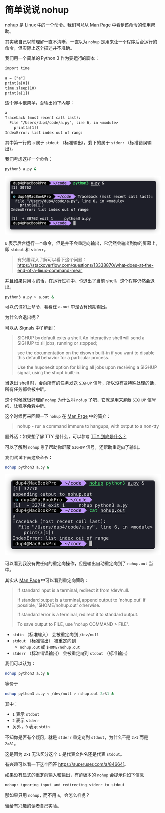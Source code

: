 # 简单说说 nohup

nohup 是 Linux 中的一个命令。我们可以从 [Man Page][man-page] 中看到该命令的使用帮助。

其实我自己以前理解一直不清晰，一直以为 `nohup` 是用来让一个程序后台运行的命令，但实际上这个描述并不准确。

我们用一个简单的 Python 3 作为要运行的脚本：

```python3
import time

a = ["a"]
print(a[0])
time.sleep(10)
print(a[1])
```

这个脚本很简单，会输出如下内容：

```plain
a
Traceback (most recent call last):
  File "/Users/dup4/code/a.py", line 6, in <module>
    print(a[1])
IndexError: list index out of range
```

其中第一行的 `a` 属于 `stdout` （标准输出），剩下的属于 `stderr` （标准错误输出）。

我们考虑这样一个命令：

```bash
python3 a.py &
```

![](./images/iShot_2022-08-29_21.49.33.png)

`&` 表示后台运行一个命令，但是并不会重定向输出，它仍然会输出到你的屏幕上，即 `stdout` 和 `stderr`。

> 有兴趣深入了解可以看下这个问题：<https://stackoverflow.com/questions/13338870/what-does-at-the-end-of-a-linux-command-mean>

并且如果只用 `&` 的话，在运行过程中，你退出了当前 shell，这个程序仍然会退出。

```bash
python3 a.py > a.out &
```

可以试试如上命令，看看在 `a.out` 中是否有预期输出。

为什么会退出呢？

可以从 [Signals](https://linux.die.net/Bash-Beginners-Guide/sect_12_01.html#:~:text=SIGHUP%20by%20default,shopt%20built%2Din.) 中了解到：

> SIGHUP by default exits a shell. An interactive shell will send a SIGHUP to all jobs, running or stopped;
>
> see the documentation on the disown built-in if you want to disable this default behavior for a particular process.
>
> Use the huponexit option for killing all jobs upon receiving a SIGHUP signal, using the shopt built-in.

当退出 shell 时，会向所有的任务发送 `SIGHUP` 信号，所以没有做特殊处理的话，所有任务都会被中断。

这个时候就很好理解 `nohup` 为什么叫 `nohup` 了吧，它就是用来屏蔽 `SIGHUP` 信号的，让程序免受中断。

这个时候再来回顾一下 `nohup` 在 [Man Page](https://linux.die.net/man/1/nohup#:~:text=nohup%20%2D%20run%20a%20command%20immune%20to%20hangups%2C%20with%20output%20to%20a%20non%2Dtty) 中的简介：

> nohup - run a command immune to hangups, with output to a non-tty

题外话：如果想了解 TTY 是什么，可以参考 [TTY 到底是什么？][what-is-tty]

可以了解到 `nohup` 除了帮助你屏蔽 `SIGHUP` 信号，还帮助重定向了输出。

我们试试下面这条命令：

```bash
nohup python3 a.py &
```

![](./images/iShot_2022-08-29_22.07.16.png)

可以看到我没有做任何的重定向操作，但是输出自动重定向到了 `nohup.out` 当中。

其实从 [Man Page](https://linux.die.net/man/1/nohup#:~:text=If%20standard%20input%20is%20a%20terminal%2C%20redirect%20it%20from%20/dev/null.%20If%20standard%20output%20is%20a%20terminal%2C%20append%20output%20to%20%27nohup.out%27%20if%20possible%2C%20%27%24HOME/nohup.out%27%20otherwise.%20If%20standard%20error%20is%20a%20terminal%2C%20redirect%20it%20to%20standard%20output.%20To%20save%20output%20to%20FILE%2C%20use%20%27nohup%20COMMAND%20%3E%20FILE%27.) 中可以看到重定向策略：

> If standard input is a terminal, redirect it from /dev/null.
>
> If standard output is a terminal, append output to 'nohup.out' if possible, '$HOME/nohup.out' otherwise.
>
> If standard error is a terminal, redirect it to standard output.
>
> To save output to FILE, use 'nohup COMMAND > FILE'.

* `stdin` （标准输入） 会被重定向到 `/dev/null`
* `stdout` （标准输出） 被重定向到
  * `nohup.out` 或 `$HOME/nohup.out`
* `stderr` （标准错误输出） 会被重定向到 `stdout` （标准输出）

我们可以认为：

```bash
nohup python3 a.py &
```

等价于

```bash
nohup python3 a.py < /dev/null > nohup.out 2>&1 &
```

其中：

* `1` 表示 `stdout`
* `2` 表示 `stderr`
* 另外，`0` 表示 `stdin`

不知你是否有个疑问，就是 `stderr` 重定向到 `stdout`，为什么不是 `2>1` 而是 `2>&1`。

这是因为 `2>1` 无法区分这个 `1` 是代表文件名还是代表 `stdout`。

有兴趣可以看一下这个回答 <https://superuser.com/a/846641>。

如果没有显式的重定向输入和输出，有的版本的 `nohup` 会提示你如下信息

```bash
nohup: ignoring input and redirecting stderr to stdout
```

那如果只用 `nohup`，而不用 `&`，会怎么样呢？

留给有兴趣的读者自己实验。

[man-page]: https://linux.die.net/man/1/nohup
[what-is-tty]: https://www.kawabangga.com/posts/4515
